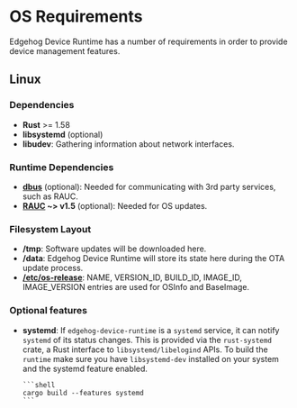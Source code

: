 <!---
  Copyright 2022 SECO Mind Srl

  SPDX-License-Identifier: Apache-2.0
-->

# OS Requirements

Edgehog Device Runtime has a number of requirements in order to provide device management features.

## Linux

### Dependencies
* **Rust** >= 1.58
* **libsystemd** (optional)
* **libudev**: Gathering information about network interfaces.

### Runtime Dependencies
* **[dbus](https://www.freedesktop.org/wiki/Software/dbus/)** (optional): Needed for communicating with 3rd party services, such as RAUC.
* **[RAUC](https://rauc.io/) ~> v1.5** (optional): Needed for OS updates.

### Filesystem Layout
* **/tmp**: Software updates will be downloaded here.
* **/data**: Edgehog Device Runtime will store its state here during the OTA update process.
* **[/etc/os-release](https://www.freedesktop.org/software/systemd/man/os-release.html)**: NAME,
  VERSION_ID, BUILD_ID, IMAGE_ID, IMAGE_VERSION entries are used for OSInfo and BaseImage.

### Optional features
* **systemd**: If `edgehog-device-runtime` is a `systemd` service, it can notify `systemd` of its status changes. This is provided via the `rust-systemd` crate, a Rust interface to `libsystemd/libelogind` APIs.
To build the `runtime` make sure you have `libsystemd-dev` installed on your system and the systemd feature enabled.

      ```shell
      cargo build --features systemd
      ```
